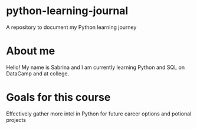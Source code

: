 # python-learning-journal
A repository to document my Python learning journey
# About me 
Hello! My name is Sabrina and I am currently learning Python and SQL on DataCamp and at college.
# Goals for this course
Effectively gather more intel in Python for future career options and potional projects
